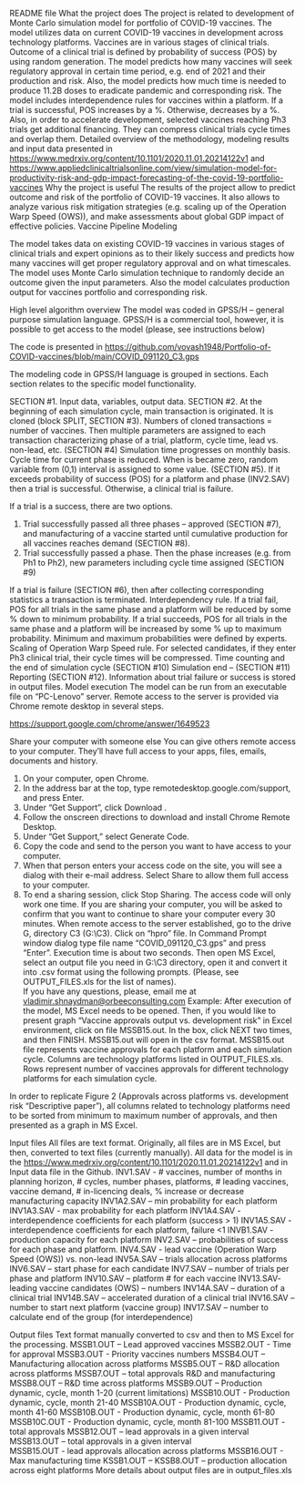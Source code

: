 
README file 
What the project does
The project is related to development of Monte Carlo simulation model for portfolio of COVID-19 vaccines. The model utilizes data on current COVID-19 vaccines in development across technology platforms. Vaccines are in various stages of clinical trials. Outcome of a clinical trial is defined by probability of success (POS) by using random generation. The model predicts how many vaccines will seek regulatory approval in certain time period, e.g. end of 2021 and their production and risk.  Also, the model predicts how much time is needed to produce 11.2B doses to eradicate pandemic and corresponding risk. The model includes interdependence rules for vaccines within a platform. If a trial is successful, POS increases by a %. Otherwise, decreases by a %. Also, in order to accelerate development, selected vaccines reaching Ph3 trials get additional financing. They can compress clinical trials cycle times and overlap them. 
Detailed overview of the methodology, modeling results and input data presented in https://www.medrxiv.org/content/10.1101/2020.11.01.20214122v1
and https://www.appliedclinicaltrialsonline.com/view/simulation-model-for-productivity-risk-and-gdp-impact-forecasting-of-the-covid-19-portfolio-vaccines
Why the project is useful
The results of the project allow to predict outcome and risk of the portfolio of COVID-19 vaccines. It also allows to analyze various risk mitigation strategies (e.g. scaling up of the Operation Warp Speed (OWS)), and make assessments about global GDP impact of effective policies. 
Vaccine Pipeline Modeling

The model takes data on existing COVID-19 vaccines in various stages of clinical trials and expert opinions as to their likely success and predicts how many vaccines will get proper regulatory approval and on what timescales. The model uses Monte Carlo simulation technique to randomly decide an outcome given the input parameters. Also the model calculates production output for vaccines portfolio and corresponding risk. 

High level algorithm overview
The model was coded in GPSS/H – general purpose simulation language. GPSS/H is a commercial tool, however, it is possible to get access to the model (please, see instructions below)

The code is presented in 
https://github.com/vovash1948/Portfolio-of-COVID-vaccines/blob/main/COVID_091120_C3.gps

The modeling code in GPSS/H language is grouped in sections. Each section relates to the specific model functionality. 

SECTION #1. Input data, variables, output data. 
SECTION #2. At the beginning of each simulation cycle, main transaction is originated. It is cloned (block SPLIT, SECTION #3). Numbers of cloned transactions = number of vaccines. Then multiple parameters are assigned to each transaction characterizing phase of a trial, platform, cycle time, lead vs. non-lead, etc. (SECTION #4)
Simulation time progresses on monthly basis. Cycle time for current phase is reduced. When is became zero, random variable from (0,1) interval is assigned to some value. (SECTION #5). If it exceeds probability of success (POS) for a platform and phase (INV2.SAV) then a trial is successful. Otherwise, a clinical trial is failure. 

If a trial is a success, there are two options. 

1.	Trial successfully passed all three phases – approved (SECTION #7), and manufacturing of a vaccine started until cumulative production for all vaccines reaches demand (SECTION #8).
2.	Trial successfully passed a phase. Then the phase increases (e.g. from Ph1 to Ph2), new parameters including cycle time assigned (SECTION #9)

If a trial is failure (SECTION #6), then after collecting corresponding statistics a transaction is terminated. 
Interdependency rule.  If a trial fail, POS for all trials in the same phase and a platform will be reduced by some % down to minimum probability. If a trial succeeds, POS for all trials in the same phase and a platform will be increased by some % up to maximum probability. Minimum and maximum probabilities were defined by experts. 
Scaling of Operation Warp Speed rule. For selected candidates, if they enter Ph3 clinical trial, their cycle times will be compressed. 
Time counting and the end of simulation cycle (SECTION #10)
Simulation end – (SECTION #11) 
Reporting (SECTION #12). Information about trial failure or success is stored in output files.
Model execution
The model can be run from an executable file on “PC-Lenovo” server. Remote access to the server is provided via Chrome remote desktop in several steps. 

https://support.google.com/chrome/answer/1649523

Share your computer with someone else
You can give others remote access to your computer. They’ll have full access to your apps, files, emails, documents and history.
1.	On your computer, open Chrome.
2.	In the address bar at the top, type remotedesktop.google.com/support, and press Enter.
3.	Under “Get Support”, click Download  .
4.	Follow the onscreen directions to download and install Chrome Remote Desktop.
5.	Under “Get Support,” select Generate Code.  
6.	Copy the code and send to the person you want to have access to your computer.
7.	When that person enters your access code on the site, you will see a dialog with their e-mail address. Select Share to allow them full access to your computer.
8.	To end a sharing session, click Stop Sharing.
The access code will only work one time. If you are sharing your computer, you will be asked to confirm that you want to continue to share your computer every 30 minutes.
When remote access to the server established, go to the drive G, directory C3 (G:\C3). Click on “hpro” file. In Command Prompt window dialog type file name “COVID_091120_C3.gps” and press “Enter”. Execution time is about two seconds. Then open MS Excel, select an output file you need in G:\C3 directory, open it and convert it into .csv format using the following prompts. (Please, see OUTPUT_FILES.xls for the list of names).  
If you have any questions, please, email me at vladimir.shnaydman@orbeeconsulting.com 
Example: After execution of the model, MS Excel needs to be opened. Then, if you would like to present graph “Vaccine approvals output vs. development risk” in Excel environment, click on file MSSB15.out. In the box, click NEXT two times, and then FINISH. MSSB15.out will open in the csv format. MSSB15.out file represents vaccine approvals for each platform and each simulation cycle. Columns are technology platforms listed in OUTPUT_FILES.xls. Rows represent number of vaccines approvals for different technology platforms for each simulation cycle. 

In order to replicate Figure 2 (Approvals across platforms vs. development risk “Descriptive paper”), all columns related to technology platforms need to be sorted from minimum to maximum number of approvals, and then presented as a graph in MS Excel.  







Input files
All files are text format. Originally, all files are in MS Excel, but then, converted to text files (currently manually). All data for the model is in the https://www.medrxiv.org/content/10.1101/2020.11.01.20214122v1
and in Input data file in the Github. 
INV1.SAV   - # vaccines, number of months in planning horizon,  # cycles, number phases, platforms, # leading vaccines, vaccine demand, # in-licencing deals, % increase or decrease manufacturing capacity
INV1A2.SAV – min probability for each platform
INV1A3.SAV - max probability for each platform
INV1A4.SAV - interdependence coefficients for each platform (success > 1)
INV1A5.SAV - interdependence coefficients for each platform, failure <1
INVB1.SAV - production capacity for each platform
INV2.SAV – probabilities of success for each phase and platform. 
INV4.SAV - lead vaccine (Operation Warp Speed (OWS)) vs. non-lead
INV5A.SAV – trials allocation across platforms
INV6.SAV – start phase for each candidate
INV7.SAV – number of trials per phase and platform
INV10.SAV – platform # for each vaccine
INV13.SAV- leading vaccine candidates (OWS) – numbers
INV14A.SAV – duration of a clinical trial
INV14B.SAV – accelerated duration of a clinical trial
INV16.SAV – number to start next platform (vaccine group)
INV17.SAV – number to calculate end of the group (for interdependence) 

Output files
Text format manually converted to csv and then to MS Excel for the processing. 
MSSB1.OUT – Lead approved vaccines
MSSB2.OUT - Time for approval
MSSB3.OUT - Priority vaccines numbers
MSSB4.OUT – Manufacturing allocation across platforms
MSSB5.OUT – R&D allocation across platforms
MSSB7.OUT – total approvals R&D and manufacturing
MSSB8.OUT – R&D time across platforms
MSSB9.OUT – Production dynamic, cycle, month 1-20 (current limitations) 
MSSB10.OUT - Production dynamic, cycle, month 21-40
MSSB10A.OUT 	- Production dynamic, cycle, month 41-60
MSSB10B.OUT 	- Production dynamic, cycle, month 61-80
MSSB10C.OUT 	- Production dynamic, cycle, month 81-100
MSSB11.OUT - total approvals
MSSB12.OUT – lead approvals in a given interval		
MSSB13.OUT – total approvals in a given interval		
MSSB15.OUT - lead approvals allocation across platforms
MSSB16.OUT - Max manufacturing time
KSSB1.OUT – KSSB8.OUT – production allocation across eight platforms
More details about output files are in output_files.xls 




